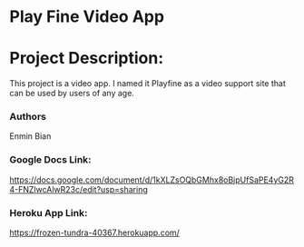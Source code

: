﻿# Play Fine Video App

# Project Description:
This project is a video app. I named it Playfine as a video support site that can be used by users of any age.

### Authors
Enmin Bian

### Google Docs Link:
https://docs.google.com/document/d/1kXLZsOQbGMhx8oBjpUfSaPE4yG2R4-FNZlwcAlwR23c/edit?usp=sharing

### Heroku App Link:
https://frozen-tundra-40367.herokuapp.com/
